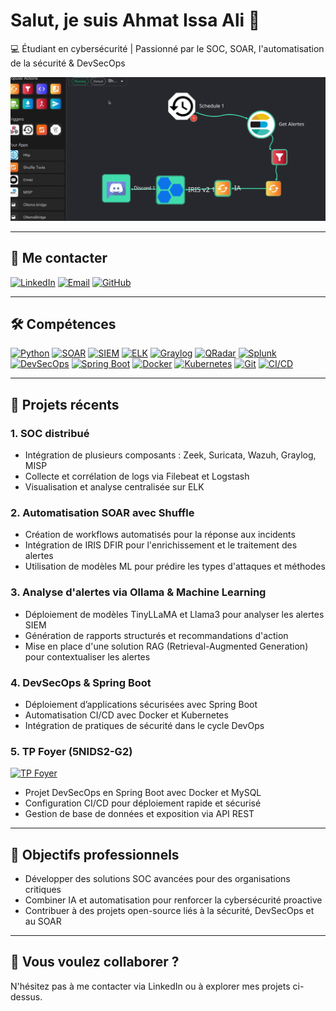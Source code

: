 # Salut, je suis Ahmat Issa Ali 👋

💻 Étudiant en cybersécurité | Passionné par le SOC, SOAR, l'automatisation de la sécurité & DevSecOps

![SOC Screenshot](https://github.com/haggarahmat/SOC-DISTRIBUTED-BVMT/blob/bb9039d719bee9a4d5411619dd8e73cf8a987937/Capture%20d%E2%80%99%C3%A9cran%202025-08-13%20171809.png)

---

## 🔗 Me contacter
[![LinkedIn](https://img.shields.io/badge/LinkedIn-Ahmat%20Issa%20Ali-blue?logo=linkedin&style=flat-square)](https://www.linkedin.com/in/ahmat-issa-ali-8a5895254)
[![Email](https://img.shields.io/badge/Email-ahmatissaali2@gmail.com-red?style=flat-square&logo=gmail)](mailto:ahmatissaali2@gmail.com)
[![GitHub](https://img.shields.io/badge/GitHub-TP%20Foyer-181717?style=flat-square&logo=github)](https://github.com/5NIDS2-G2/5NIDS2_G2_tp_foyer/tree/IssaAliAhmat_5NIDS2_G2)

---

## 🛠 Compétences
[![Python](https://img.shields.io/badge/Python-3776AB?style=flat-square&logo=python&logoColor=white)](https://www.python.org/)
[![SOAR](https://img.shields.io/badge/SOAR-Shuffle-4ABDAC?style=flat-square)](#)
[![SIEM](https://img.shields.io/badge/SIEM-Wazuh-FF6F61?style=flat-square)](#)
[![ELK](https://img.shields.io/badge/ELK-Stack-FCA121?style=flat-square)](#)
[![Graylog](https://img.shields.io/badge/Graylog-263238?style=flat-square&logo=graylog&logoColor=white)](#)
[![QRadar](https://img.shields.io/badge/QRadar-Certified-003366?style=flat-square)](#)
[![Splunk](https://img.shields.io/badge/Splunk-Certified-F7931E?style=flat-square)](#)
[![DevSecOps](https://img.shields.io/badge/DevSecOps-00A86B?style=flat-square)](#)
[![Spring Boot](https://img.shields.io/badge/Spring%20Boot-6DB33F?style=flat-square&logo=spring&logoColor=white)](#)
[![Docker](https://img.shields.io/badge/Docker-2496ED?style=flat-square&logo=docker&logoColor=white)](#)
[![Kubernetes](https://img.shields.io/badge/Kubernetes-326CE5?style=flat-square&logo=kubernetes&logoColor=white)](#)
[![Git](https://img.shields.io/badge/Git-F05032?style=flat-square&logo=git&logoColor=white)](#)
[![CI/CD](https://img.shields.io/badge/CI/CD-Auto-0052CC?style=flat-square)](#)

---

## 📂 Projets récents

### 1. SOC distribué
- Intégration de plusieurs composants : Zeek, Suricata, Wazuh, Graylog, MISP
- Collecte et corrélation de logs via Filebeat et Logstash
- Visualisation et analyse centralisée sur ELK

### 2. Automatisation SOAR avec Shuffle
- Création de workflows automatisés pour la réponse aux incidents
- Intégration de IRIS DFIR pour l'enrichissement et le traitement des alertes
- Utilisation de modèles ML pour prédire les types d'attaques et méthodes

### 3. Analyse d'alertes via Ollama & Machine Learning
- Déploiement de modèles TinyLLaMA et Llama3 pour analyser les alertes SIEM
- Génération de rapports structurés et recommandations d'action
- Mise en place d'une solution RAG (Retrieval-Augmented Generation) pour contextualiser les alertes

### 4. DevSecOps & Spring Boot
- Déploiement d’applications sécurisées avec Spring Boot
- Automatisation CI/CD avec Docker et Kubernetes
- Intégration de pratiques de sécurité dans le cycle DevOps

### 5. TP Foyer (5NIDS2-G2)
[![TP Foyer](https://img.shields.io/badge/Projet-TP%20Foyer-orange?style=flat-square)](https://github.com/5NIDS2-G2/5NIDS2_G2_tp_foyer/tree/IssaAliAhmat_5NIDS2_G2)
- Projet DevSecOps en Spring Boot avec Docker et MySQL
- Configuration CI/CD pour déploiement rapide et sécurisé
- Gestion de base de données et exposition via API REST

---

## 🌟 Objectifs professionnels
- Développer des solutions SOC avancées pour des organisations critiques
- Combiner IA et automatisation pour renforcer la cybersécurité proactive
- Contribuer à des projets open-source liés à la sécurité, DevSecOps et au SOAR

---

## 🚀 Vous voulez collaborer ?
N'hésitez pas à me contacter via LinkedIn ou à explorer mes projets ci-dessus.
